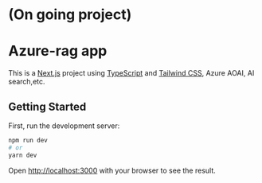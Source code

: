 # (On going project)

# Azure-rag app

This is a [Next.js](https://nextjs.org) project using [TypeScript](https://www.typescriptlang.org) and [Tailwind CSS](https://tailwindcss.com), Azure AOAI, AI search,etc.
## Getting Started


First, run the development server:

```bash
npm run dev
# or
yarn dev
```

Open [http://localhost:3000](http://localhost:3000) with your browser to see the result.
